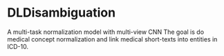 # DLDisambiguation
A multi-task normalization model with multi-view CNN 
The goal is do medical concept normalization and link medical short-texts into entities in ICD-10.

